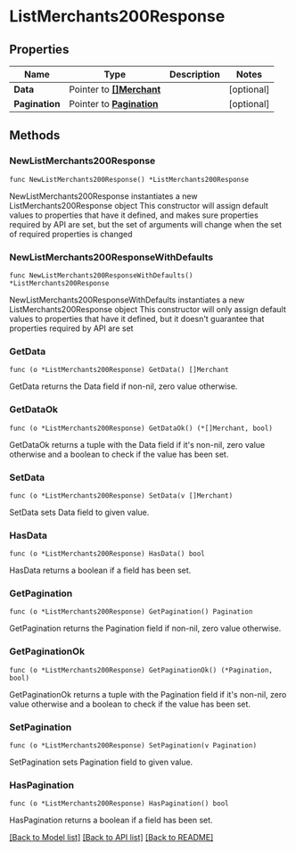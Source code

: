 # ListMerchants200Response

## Properties

Name | Type | Description | Notes
------------ | ------------- | ------------- | -------------
**Data** | Pointer to [**[]Merchant**](Merchant.md) |  | [optional] 
**Pagination** | Pointer to [**Pagination**](Pagination.md) |  | [optional] 

## Methods

### NewListMerchants200Response

`func NewListMerchants200Response() *ListMerchants200Response`

NewListMerchants200Response instantiates a new ListMerchants200Response object
This constructor will assign default values to properties that have it defined,
and makes sure properties required by API are set, but the set of arguments
will change when the set of required properties is changed

### NewListMerchants200ResponseWithDefaults

`func NewListMerchants200ResponseWithDefaults() *ListMerchants200Response`

NewListMerchants200ResponseWithDefaults instantiates a new ListMerchants200Response object
This constructor will only assign default values to properties that have it defined,
but it doesn't guarantee that properties required by API are set

### GetData

`func (o *ListMerchants200Response) GetData() []Merchant`

GetData returns the Data field if non-nil, zero value otherwise.

### GetDataOk

`func (o *ListMerchants200Response) GetDataOk() (*[]Merchant, bool)`

GetDataOk returns a tuple with the Data field if it's non-nil, zero value otherwise
and a boolean to check if the value has been set.

### SetData

`func (o *ListMerchants200Response) SetData(v []Merchant)`

SetData sets Data field to given value.

### HasData

`func (o *ListMerchants200Response) HasData() bool`

HasData returns a boolean if a field has been set.

### GetPagination

`func (o *ListMerchants200Response) GetPagination() Pagination`

GetPagination returns the Pagination field if non-nil, zero value otherwise.

### GetPaginationOk

`func (o *ListMerchants200Response) GetPaginationOk() (*Pagination, bool)`

GetPaginationOk returns a tuple with the Pagination field if it's non-nil, zero value otherwise
and a boolean to check if the value has been set.

### SetPagination

`func (o *ListMerchants200Response) SetPagination(v Pagination)`

SetPagination sets Pagination field to given value.

### HasPagination

`func (o *ListMerchants200Response) HasPagination() bool`

HasPagination returns a boolean if a field has been set.


[[Back to Model list]](../README.md#documentation-for-models) [[Back to API list]](../README.md#documentation-for-api-endpoints) [[Back to README]](../README.md)


